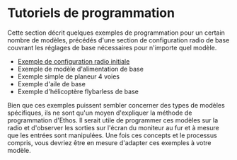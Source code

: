 # Tutoriels de programmation

Cette section décrit quelques exemples de programmation pour un certain nombre de modèles, précédés d'une section de configuration radio de base couvrant les réglages de base nécessaires pour n'importe quel modèle.
- [Exemple de configuration radio initiale](Exemple-de-configuration-radio-initiale)
- Exemple de modèle d'alimentation de base
- Exemple simple de planeur 4 voies
- Exemple d'aile de base
- Exemple d'hélicoptère flybarless de base

Bien que ces exemples puissent sembler concerner des types de modèles spécifiques, ils ne sont qu'un moyen d'expliquer la méthode de programmation d'Ethos. Il serait utile de programmer ces modèles sur la radio et d'observer les sorties sur l'écran du moniteur au fur et à mesure que les entrées sont manipulées. Une fois ces concepts et le processus compris, vous devriez être en mesure d'adapter ces exemples à votre modèle.
